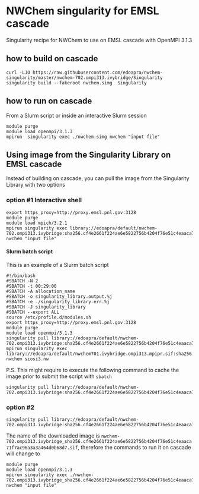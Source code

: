 # NWChem singularity for EMSL cascade 

Singularity recipe for NWChem to use on EMSL cascade with OpenMPI 3.1.3

## how to build on cascade
```
curl -LJO https://raw.githubusercontent.com/edoapra/nwchem-singularity/master/nwchem-702.ompi313.ivybridge/Singularity
singularity build --fakeroot nwchem.simg  Singularity
```
## how to run on cascade

From a Slurm script or inside an interactive Slurm session
```
module purge
module load openmpi/3.1.3
mpirun  singularity exec ./nwchem.simg nwchem "input file"
```
## Using image from the Singularity Library on EMSL cascade
Instead of building on cascade, you can pull the image from the Singularity Library with two options
### option \#1 Interactive shell
```
export https_proxy=http://proxy.emsl.pnl.gov:3128
module purge
module load mpich/3.2.1
mpirun singularity exec library://edoapra/default/nwchem-702.ompi313.ivybridge:sha256.cf4e2661f224ae6e5822756b4204f76e51c4eaaca71f7ac96a3a3a464d0b68d7 nwchem "input file"
```

#### Slurm batch script

This is an example of a Slurm batch script
```
#!/bin/bash
#SBATCH -N 2
#SBATCH -t 00:29:00
#SBATCH -A allocation_name
#SBATCH -o singularity_library.output.%j
#SBATCH -e ./singularity_library.err.%j
#SBATCH -J singularity_library
#SBATCH --export ALL
source /etc/profile.d/modules.sh
export https_proxy=http://proxy.emsl.pnl.gov:3128
module purge
module load openmpi/3.1.3
singularity pull library://edoapra/default/nwchem-702.ompi313.ivybridge:sha256.cf4e2661f224ae6e5822756b4204f76e51c4eaaca71f7ac96a3a3a464d0b68d7
mpirun singularity exec library://edoapra/default/nwchem701.ivybridge.ompi313.mpipr.sif:sha256.cf4e2661f224ae6e5822756b4204f76e51c4eaaca71f7ac96a3a3a464d0b68d7 nwchem siosi3.nw
```

P.S. This might require to execute the following command to cache the image prior to submit the script with `sbatch`
```
singularity pull library://edoapra/default/nwchem-702.ompi313.ivybridge:sha256.cf4e2661f224ae6e5822756b4204f76e51c4eaaca71f7ac96a3a3a464d0b68d7
```
### option \#2
```
singularity pull library://edoapra/default/nwchem-702.ompi313.ivybridge:sha256.cf4e2661f224ae6e5822756b4204f76e51c4eaaca71f7ac96a3a3a464d0b68d7
```
The name of the downloaded image is `nwchem-702.ompi313.ivybridge_sha256.cf4e2661f224ae6e5822756b4204f76e51c4eaaca71f7ac96a3a3a464d0b68d7.sif`, therefore the commands to run it on cascade will change to

```
module purge
module load openmpi/3.1.3
mpirun singularity exec ./nwchem-702.ompi313.ivybridge_sha256.cf4e2661f224ae6e5822756b4204f76e51c4eaaca71f7ac96a3a3a464d0b68d7.sif nwchem "input file"
```
